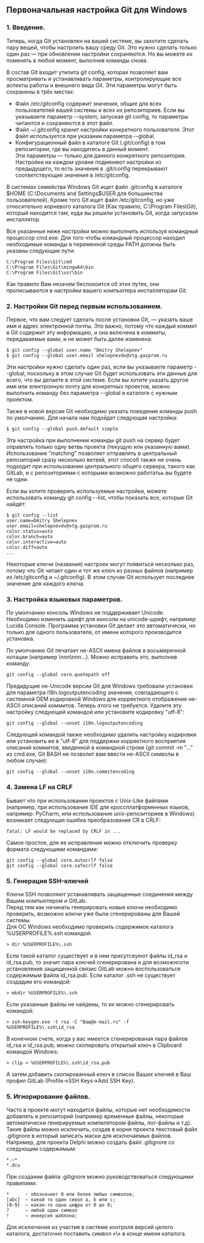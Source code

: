 ## Первоначальная настройка Git для Windows

### 1. Введение.  
Теперь, когда Git установлен на вашей системе, вы захотите сделать пару вещей, чтобы настроить вашу среду Git. 
Это нужно сделать только один раз ― при обновлении настройки сохраняются. Но вы можете их поменять в любой момент, 
выполнив команды снова.  

В состав Git входит утилита git config, которая позволяет вам просматривать и устанавливать параметры, 
контролирующие все аспекты работы и внешнего вида Git. Эти параметры могут быть сохранены в трёх местах:  

- Файл /etc/gitconfig содержит значения, общие для всех пользователей вашей системы и всех их репозиториев. 
Если вы указываете параметр --system, запуская git config, то параметры читаются и сохраняются в этот файл.  
- Файл ~/.gitconfig хранит настройки конкретного пользователя. Этот файл используется при указании параметра --global.
- Конфигурационный файл в каталоге Git (.git/config) в том репозитории, где вы находитесь в данный момент.  
Эти параметры ― только для данного конкретного репозитория. Настройки на каждом уровне подменяют настройки 
из предыдущего, то есть значения в .git/config перекрывают соответствующие значения в /etc/gitconfig.  

В системах семейства Windows Git ищет файл .gitconfig в каталоге $HOME (C:\Documents and Settings\$USER 
для большинства пользователей). Кроме того Git ищет файл /etc/gitconfig, но уже относительно корневого 
каталога Git (Как правило, C:\Program Files\Git\), который находится там, куда вы решили установить Git, когда запускали инсталлятор.

Все указанные ниже настройки можно выполнить используя командный процессор cmd.exe. Для того чтобы командный процессор находил 
необходимые команды в переменной среды PATH должны быть указаны следующие пути:  

    C:\Program Files\Git\cmd  
    C:\Program Files\Git\mingw64\bin  
    C:\Program Files\Git\usr\bin  

Как правило Вам незачем беспокоится об этих путях, они прописываются в настройки вашего компьютера инсталляторам Git.  



### 2. Настройки Git перед первым использованием.  
Первое, что вам следует сделать после установки Git, ― указать ваше имя и адрес электронной почты. 
Это важно, потому что каждый коммит в Git содержит эту информацию, и она включена в коммиты, 
передаваемые вами, и не может быть далее изменена:  

    $ git config --global user.name "Dmitry Shelepnev"  
    $ git config --global user.email shelepnevdv@vtg.gazprom.ru  


Эти настройки нужно сделать один раз, если вы указываете параметр --global, поскольку в этом случае 
Git будет использовать эти данные для всего, что вы делаете в этой системе. Если вы хотите указать 
другое имя или электронную почту для конкретных проектов, можно выполнить команду без параметра --global 
в каталоге с нужным проектом.  

Также в новой версии Git необходимо указать поведение команды push по умолчанию. Для начала нам подойдет
следующая настройка:

    $ git config --global push.default simple

Эта настройка при выполнении команды git push на сервер будет оправлять только одну ветвь проекта (текущую или указанную вами). 
Использование "matching" позволяет отправлять в центральный репозиторий сразу несколько ветвей, этот способ также не очень
подходит при использовании центрального общего сервера, такого как GitLab, и с репозиториями с которыми возможно работатьь вы будете не одни.  
   
   
Если вы хотите проверить используемые настройки, можете использовать команду git config --list, чтобы 
показать все, которые Git найдёт:  

    $ git config --list
    user.name=Dmitry Shelepnev
    user.email=shelepnevdv@vtg.gazprom.ru
    color.status=auto
    color.branch=auto
    color.interactive=auto
    color.diff=auto
    ...

Некоторые ключи (названия) настроек могут появиться несколько раз, потому что Git читает один и тот же 
ключ из разных файлов (например из /etc/gitconfig и ~/.gitconfig). В этом случае Git использует последнее 
значение для каждого ключа.  


### 3. Настройка языковых параметров.
По умолчанию консоль Windows не поддерживает Unicode. Необходимо изменить шрифт для консоли на unicode-шрифт, 
например Lucida Console. Программа установки Git делает это автоматически, но только для одного пользователя, 
от имени которого производится установка.  

По умолчанию Git печатает не-ASCII имена файлов в восьмеричной нотации (например \nnn\nnn\...). Можно исправить 
это, выполнив команду:  

    git config --global core.quotepath off  

Предидущие не-Unicode версии Git для Windows требовали установки для параметра i18n.logoutputencoding 
значения, совпадающего с системной OEM кодировкой Windows для корректного отображение не-ASCII описаний 
коммитов. Теперь этого не требуется. Удалите эту настройку следующей командой или установите кодировку 
"utf-8":  

    git config --global --unset i18n.logoutputencoding

Следующей командой также необходимо удалить настройку кодировки или установить ее в "utf-8" для поддержки 
корректного восприятия описаний коммитов, введенной в командной строке (git commit -m "..." из cmd.exe,
Git BASH не позволит вам ввести не-ASCII символы в любом случае):

    git config --global --unset i18n.commitencoding


### 4. Замена LF на CRLF

Бывает что при использовании проектов с Unix-Like файлами (например, при использование IDE для кроссплатформенных 
языков, например: PyCharm, или использование unix-репозиториев в Windows) возникает следующая ошибка преобразования 
CR в CRLF:   

    fatal: LF would be replaced by CRLF in ...

Самое простое, для ее исправления можно отключить проверку формата следующими командами:   

    git config --global core.autocrlf false
    git config --global core.safecrlf false


### 5. Генерация SSH-ключей  

Ключи SSH позволяют устанавливать защищенные соединения между Вашим компьютером и GitLab.  
Перед тем как начинать генерировать новые ключи необходимо проверить, возможно ключи уже были 
сгенерированы для Вашей системы.  
Для ОС Windows необходимо проверить содержимое каталога %USERPROFILE%\.ssh командой:

    > dir %USERPROFILE%\.ssh  

Если такой каталог существует и в нем присутсвуеют файлы id_rsa и id_rsa.pub, то значит пара ключей 
сгенерирована и для возможнсоти установления защищенной связис GitLab можно воспользоваться содержимым 
файла id_rsa.pub.
Если каталог .ssh не существует создадим его командой:

    > mkdir %USERPROFILE%\.ssh

Если указанные файлы не найдены, то их можно сгенерировать командой:   

    > ssh-keygen.exe -t rsa -C "Ваш@e-mail.ru" -f %USERPROFILE%\.ssh\id_rsa

В конечном счете, когда у вас имеется сгенерированая пара файлов id_rsa и id_rsa.pub, можно скопировать 
открытый ключ в Clipboard командой Windows:   

    > clip < %USERPROFILE%\.ssh\id_rsa.pub   

А затем добавить скопированный ключ в список Ваших ключей в Ваш профил GitLab (Profile->SSH Keys->Add SSH Key).  

### 5. Игнорирование файлов.
Часто в проекте могут находится файлы, которые нет необходимости добавлять в репозиторий (например временные 
файлы, некоторые автоматически генерируемые компилятором файлы, лог-файлы и т.д). Такие файлы можно исключить, 
создав в корне проекта текстовый файл .gitignore в который записать маски для исключаемых файлов. Например, 
для проекта Delphi можно создать файл .gitignore со следующим содержимым:  

    *.~*
    *.dcu

При создании файла .gitignore можно руководствоваться следующими правилами:  

    *      - обозначает 0 или более любых символов;  
    [abc]  – какой то один сивол a, b или c;  
    [0-9]  – какая-то одна цифра от 0 до 9;  
    ?      – любой один символ  
    !      – инверсия шаблона;  

Для исключения из участия в системе контроля версий целого каталога, достаточно поставить символ «\» в конце 
имени каталога.  


